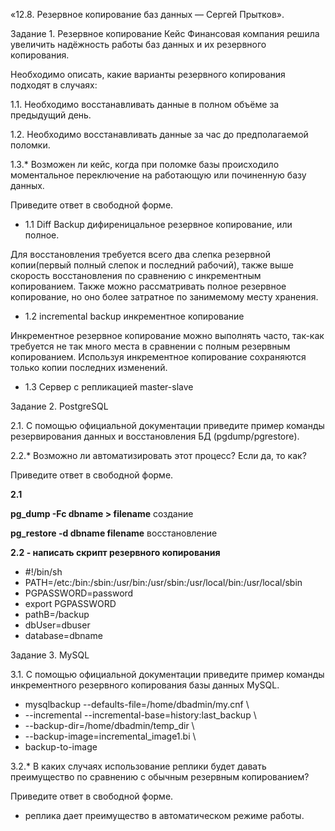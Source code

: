 «12.8. Резервное копирование баз данных — Сергей Прытков».

Задание 1. Резервное копирование
Кейс
Финансовая компания решила увеличить надёжность работы баз данных и их резервного копирования.

Необходимо описать, какие варианты резервного копирования подходят в случаях:

1.1. Необходимо восстанавливать данные в полном объёме за предыдущий день.

1.2. Необходимо восстанавливать данные за час до предполагаемой поломки.

1.3.* Возможен ли кейс, когда при поломке базы происходило моментальное переключение на работающую или починенную базу данных.

Приведите ответ в свободной форме.

+ 1.1 Diff Backup дифиреницальное резервное копирование, или полное.

Для восстановления требуется всего два слепка резервной копии(первый полный слепок и последний рабочий), также выше скорость восстановления по сравнению с инкрементным копированием. Также можно рассматривать полное резервное копирование, но оно более затратное по занимемому месту хранения.

+ 1.2 incremental backup инкрементное копирование

Инкрементное резервное копирование можно выполнять часто, так-как требуется не так много места в сравнении с полным резервным копированием. Используя инкрементное копирование сохраняются только копии последних изменений.

+ 1.3 Сервер с репликацией master-slave

Задание 2. PostgreSQL


2.1. С помощью официальной документации приведите пример команды резервирования данных и восстановления БД (pgdump/pgrestore).

2.2.* Возможно ли автоматизировать этот процесс? Если да, то как?

Приведите ответ в свободной форме.

**2.1**  
  
  **pg_dump -Fc dbname > filename** создание

  **pg_restore -d dbname filename** восстановление


**2.2 - написать скрипт резервного копирования**


+ #!/bin/sh
+ PATH=/etc:/bin:/sbin:/usr/bin:/usr/sbin:/usr/local/bin:/usr/local/sbin
+ PGPASSWORD=password
+ export PGPASSWORD
+ pathB=/backup
+ dbUser=dbuser
+ database=dbname



Задание 3. MySQL


3.1. С помощью официальной документации приведите пример команды инкрементного резервного копирования базы данных MySQL.


+ mysqlbackup --defaults-file=/home/dbadmin/my.cnf \
+  --incremental --incremental-base=history:last_backup \
+  --backup-dir=/home/dbadmin/temp_dir \
+  --backup-image=incremental_image1.bi \
+   backup-to-image


3.2.* В каких случаях использование реплики будет давать преимущество по сравнению с обычным резервным копированием?

Приведите ответ в свободной форме.

+  реплика дает преимущество в автоматическом режиме работы.
